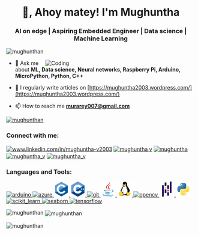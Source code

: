 <h1 align="center">👋, Ahoy matey! I'm Mughuntha</h1>
<h3 align="center">AI on edge | Aspiring Embedded Engineer | Data science | Machine Learning</h3>
<p align="left"> <img src="https://komarev.com/ghpvc/?username=mughunthan&label=Profile%20views&color=0e75b6&style=flat" alt="mughunthan" /> </p>
<img align="right" alt="Coding" width="400" src="https://media.licdn.com/dms/image/D4E12AQEGbC3c3fA3gg/article-cover_image-shrink_720_1280/0/1657010838520?e=2147483647&v=beta&t=fCk7r1GykNi-ydwmMeh1co49NO0fJBuqBOP-LX3LHjY">




- 💬 Ask me about **ML, Data science, Neural networks, Raspberry Pi, Arduino, MicroPython, Python, C++**
- 📝 I regularly write articles on [https://mughuntha2003.wordpress.com/](https://mughuntha2003.wordpress.com/)

- 📫 How to reach me **murarey007@gmail.com**

<p align="left"> <a href="https://github.com/ryo-ma/github-profile-trophy"><img src="https://github-profile-trophy.vercel.app/?username=mughunthan" alt="mughunthan" /></a> </p>


<h3 align="left">Connect with me:</h3>
<p align="left">
<a href="https://linkedin.com/in/www.linkedin.com/in/mughuntha-v2003" target="blank"><img align="center" src="https://raw.githubusercontent.com/rahuldkjain/github-profile-readme-generator/master/src/images/icons/Social/linked-in-alt.svg" alt="www.linkedin.com/in/mughuntha-v2003" height="30" width="40" /></a>
<a href="https://kaggle.com/mughuntha v" target="blank"><img align="center" src="https://raw.githubusercontent.com/rahuldkjain/github-profile-readme-generator/master/src/images/icons/Social/kaggle.svg" alt="mughuntha v" height="30" width="40" /></a>
<a href="https://instagram.com/mughuntha" target="blank"><img align="center" src="https://raw.githubusercontent.com/rahuldkjain/github-profile-readme-generator/master/src/images/icons/Social/instagram.svg" alt="mughuntha" height="30" width="40" /></a>
<a href="https://www.codechef.com/users/mughuntha_v" target="blank"><img align="center" src="https://cdn.jsdelivr.net/npm/simple-icons@3.1.0/icons/codechef.svg" alt="mughuntha_v" height="30" width="40" /></a>
<a href="https://www.leetcode.com/mughuntha_v" target="blank"><img align="center" src="https://raw.githubusercontent.com/rahuldkjain/github-profile-readme-generator/master/src/images/icons/Social/leet-code.svg" alt="mughuntha_v" height="30" width="40" /></a>
</p>

<h3 align="left">Languages and Tools:</h3>
<p align="left"> <a href="https://www.arduino.cc/" target="_blank" rel="noreferrer"> <img src="https://cdn.worldvectorlogo.com/logos/arduino-1.svg" alt="arduino" width="40" height="40"/> </a> <a href="https://azure.microsoft.com/en-in/" target="_blank" rel="noreferrer"> <img src="https://www.vectorlogo.zone/logos/microsoft_azure/microsoft_azure-icon.svg" alt="azure" width="40" height="40"/> </a> <a href="https://www.cprogramming.com/" target="_blank" rel="noreferrer"> <img src="https://raw.githubusercontent.com/devicons/devicon/master/icons/c/c-original.svg" alt="c" width="40" height="40"/> </a> <a href="https://www.w3schools.com/cpp/" target="_blank" rel="noreferrer"> <img src="https://raw.githubusercontent.com/devicons/devicon/master/icons/cplusplus/cplusplus-original.svg" alt="cplusplus" width="40" height="40"/> </a> <a href="https://git-scm.com/" target="_blank" rel="noreferrer"> <img src="https://www.vectorlogo.zone/logos/git-scm/git-scm-icon.svg" alt="git" width="40" height="40"/> </a> <a href="https://www.java.com" target="_blank" rel="noreferrer"> <img src="https://raw.githubusercontent.com/devicons/devicon/master/icons/java/java-original.svg" alt="java" width="40" height="40"/> </a> <a href="https://www.linux.org/" target="_blank" rel="noreferrer"> <img src="https://raw.githubusercontent.com/devicons/devicon/master/icons/linux/linux-original.svg" alt="linux" width="40" height="40"/> </a> <a href="https://opencv.org/" target="_blank" rel="noreferrer"> <img src="https://www.vectorlogo.zone/logos/opencv/opencv-icon.svg" alt="opencv" width="40" height="40"/> </a> <a href="https://pandas.pydata.org/" target="_blank" rel="noreferrer"> <img src="https://raw.githubusercontent.com/devicons/devicon/2ae2a900d2f041da66e950e4d48052658d850630/icons/pandas/pandas-original.svg" alt="pandas" width="40" height="40"/> </a> <a href="https://www.python.org" target="_blank" rel="noreferrer"> <img src="https://raw.githubusercontent.com/devicons/devicon/master/icons/python/python-original.svg" alt="python" width="40" height="40"/> </a> <a href="https://scikit-learn.org/" target="_blank" rel="noreferrer"> <img src="https://upload.wikimedia.org/wikipedia/commons/0/05/Scikit_learn_logo_small.svg" alt="scikit_learn" width="40" height="40"/> </a> <a href="https://seaborn.pydata.org/" target="_blank" rel="noreferrer"> <img src="https://seaborn.pydata.org/_images/logo-mark-lightbg.svg" alt="seaborn" width="40" height="40"/> </a> <a href="https://www.tensorflow.org" target="_blank" rel="noreferrer"> <img src="https://www.vectorlogo.zone/logos/tensorflow/tensorflow-icon.svg" alt="tensorflow" width="40" height="40"/> </a> </p>

<p><img align="left" src="https://github-readme-stats.vercel.app/api/top-langs?username=mughunthan&show_icons=true&locale=en&layout=compact" alt="mughunthan" /></p>


<p>&nbsp;<img align="center" src="https://github-readme-stats.vercel.app/api?username=mughunthan&show_icons=true&locale=en" alt="mughunthan" /></p>

<p><img align="center" src="https://github-readme-streak-stats.herokuapp.com/?user=mughunthan&" alt="mughunthan" /></p>

